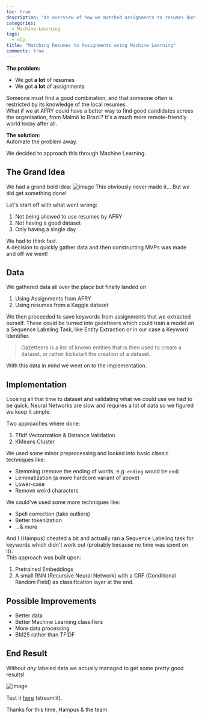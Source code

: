 ```yaml
---
toc: true
description: "An overview of how we matched assignments to resumes during Innovation Day 2021 @ AFRY"
categories:
  - Machine-Learning
tags:
  - nlp
title: "Matching Resumes to Assignments using Machine Learning"
comments: true
---
```



**The problem:**
- We got **a lot** of resumes
- We got **a lot** of assignments

Someone must find a good combination, and that someone often is restricted by its knowledge of the local resumes.   
What if we at AFRY could have a better way to find good candidates across the organisation, from Malmö to Brazil? It's a much more remote-friendly world today after all.

**The solution:**  
Automate the problem away.

We decided to approach this through Machine Learning. 

## The Grand Idea
We had a grand bold idea:
![image](https://user-images.githubusercontent.com/7490199/122574314-d33e4780-d04f-11eb-8598-cec33d1114d8.png)
This obviously never made it... But we did get something done!   

Let's start off with what went wrong:
1. Not being allowed to use resumes by AFRY
2. Not having a good dataset
3. Only having a single day

We had to think fast.  
A decision to quickly gather data and then constructing MVPs was made and off we went!

## Data
We gathered data all over the place but finally landed on 
1. Using Assignments from AFRY
2. Using resumes from a Kaggle dataset

We then proceeded to save keywords from assignments that we extracted ourself. These could be turned into gazetteers which could train a model on a Sequence Labeling Task, like Entity Extraction or in our case a Keyword Identifier.

> Gazetteers is a list of known entities that is then used to create a dataset, or rather kickstart the creation of a dataset.

With this data in mind we went on to the implementation.

## Implementation
Loosing all that time to dataset and validating what we could use we had to be quick. Neural Networks are slow and requires a lot of data so we figured we keep it simple.  

Two approaches where done:
1. TfIdf Vectorization & Distance Validation
2. KMeans Cluster

We used some minor preprocessing and looked into basic classic techniques like:
- Stemming (remove the ending of words, e.g. `ending` would be `end`)
- Lemmatization (a more hardcore variant of above)
- Lower-case
- Remove weird characters

We could've used some more techniques like:
- Spell correction (take outliers)
- Better tokenization
- ...& more

And I (Hampus) cheated a bit and actually ran a Sequence Labeling task for keywords which didn't work out (probably because no time was spent on it).  
This approach was built upon:
1. Pretrained Embeddings
2. A small RNN (Recursive Neural Network) with a CRF (Conditional Random Field) as classification layer at the end.

## Possible Improvements

- Better data
- Better Machine Learning classifiers
- More data processing
- BM25 rather than TFIDF

## End Result
Without _any_ labeled data we actually managed to get some pretty good results!

![image](https://user-images.githubusercontent.com/7490199/122575966-83f91680-d051-11eb-9c04-0917422bd2ec.png)


Test it [here](https://share.streamlit.io/afry-south/mix-match-cv/main/deployment.py) (streamlit).

Thanks for this time,
Hampus & the team